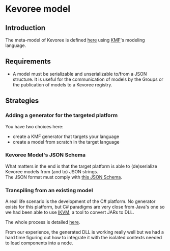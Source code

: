 # Kevoree model
## Introduction
The meta-model of Kevoree is defined  [here](https://github.com/dukeboard/kevoree/blob/master/kevoree-core/org.kevoree.model/metamodel/org.kevoree.mm)
using [KMF](http://kevoree.org/kmf/)'s modeling language.  


## Requirements
 * A model must be serializable and unserializable to/from a JSON structure. It is useful for the communication of models by the Groups or the publication of models to a Kevoree registry.

## Strategies
### Adding a generator for the targeted platform
You have two choices here:
 - create a KMF generator that targets your language
 - create a model from scratch in the target language

### Kevoree Model's JSON Schema
What matters in the end is that the target platform is able to (de)serialize Kevoree models from (and to) JSON strings.  
The JSON format must comply with [this JSON Schema](/kevoree-schema.html).

### Transpiling from an existing model
A real life scenario is the development of the C# platform.
No generator exists for this platform, but C# paradigms are very close from Java's one so we had been able to use [IKVM](http://www.ikvm.net/), a tool to convert JARs to DLL.

The whole process is detailed [here](https://github.com/kevoree/kevoree-dotnet-ikvm/wiki).

From our experience, the generated DLL is working really well but we had a hard time figuring out how to integrate it with the isolated contexts needed to load components into a node.
